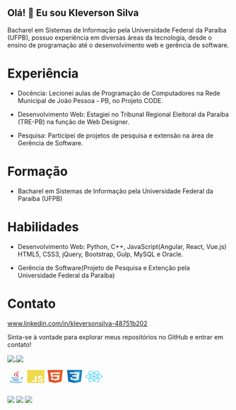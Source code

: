 ## Olá! 👋 Eu sou Kleverson Silva
Bacharel em Sistemas de Informação pela Universidade Federal da Paraíba (UFPB), possuo experiência em diversas áreas da tecnologia, desde o ensino de programação até o desenvolvimento web e gerência de software.

# Experiência
- Docência: Lecionei aulas de Programação de Computadores na Rede Municipal de João Pessoa - PB, no Projeto CODE.

- Desenvolvimento Web: Estagiei no Tribunal Regional Eleitoral da Paraíba (TRE-PB) na função de Web Designer.

- Pesquisa: Participei de projetos de pesquisa e extensão na área de Gerência de Software.

# Formação
- Bacharel em Sistemas de Informação pela Universidade Federal da Paraíba (UFPB)

# Habilidades
- Desenvolvimento Web: Python, C++, JavaScript(Angular, React, Vue.js) HTML5, CSS3, jQuery, Bootstrap, Gulp, MySQL e Oracle. 

- Gerência de Software(Projeto de Pesquisa e Extenção pela Universidade Federal da Paraiba)

# Contato
www.linkedin.com/in/kleversonsilva-48751b202

Sinta-se à vontade para explorar meus repositórios no GitHub e entrar em contato!
  

<div>  
<a href="https://github.com/kleversonsilva">
  <img height=180em align="center" src="https://github-readme-stats.vercel.app/api?username=kleversonsilva&show_icons=false&theme=dark&include_all_commits=true&count_private=true"/>
</a>
  
<a href="https://github.com/kleversonsilva">
  <img height=180em align="center" src="https://github-readme-stats.vercel.app/api/top-langs?username=kleversonsilva&layout=compact&langs_cout=16&theme=dark" />
</a>
</div>


<div style="display: inline_block"><br>
  <img align="center" alt="Rafa-java" height="30" width="40" src="https://raw.githubusercontent.com/devicons/devicon/master/icons/java/java-original.svg">
  <img align="center" alt="Rafa-Js" height="30" width="40" src="https://raw.githubusercontent.com/devicons/devicon/master/icons/javascript/javascript-plain.svg">
  <img align="center" alt="Rafa-HTML" height="30" width="40" src="https://raw.githubusercontent.com/devicons/devicon/master/icons/html5/html5-original.svg">
  <img align="center" alt="Rafa-css3" height="30" width="40" src="https://raw.githubusercontent.com/devicons/devicon/master/icons/css3/css3-original.svg">
  <img align="center" alt="Rafa-React" height="30" width="40" src="https://raw.githubusercontent.com/devicons/devicon/master/icons/react/react-original.svg">
</div>

  ##


<div>
  <a href="https://instagram.com/kleversonsilvaa" target="_blank"><img src="https://img.shields.io/badge/-Instagram-%23E4405F?style=for-the-badge&logo=instagram&logoColor=white" target="_blank"></a>
 <a href="https://discord.gg/josekleversonndasilva" target="_blank"><img src="https://img.shields.io/badge/Discord-7289DA?style=for-the-badge&logo=discord&logoColor=white" target="_blank"></a> 
 <a href="https://www.linkedin.com/in/kleverson-silva-48751b202" target="_blank"><img src="https://img.shields.io/badge/-LinkedIn-%230077B5?style=for-the-badge&logo=linkedin&logoColor=white" target="_blank"></a> 
</div>
